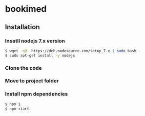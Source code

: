 # bookimed

## Installation

### Insatll nodejs 7.x version
```bash
$ wget -qO- https://deb.nodesource.com/setup_7.x | sudo bash -
$ sudo apt-get install -y nodejs
```
### Clone the code
### Move to project folder
### Install npm dependencies
```bash
$ npm i
$ npm start
```
